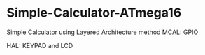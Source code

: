 # Simple-Calculator-ATmega16

Simple Calculator using Layered Architecture method
MCAL: GPIO


HAL: KEYPAD and LCD 
